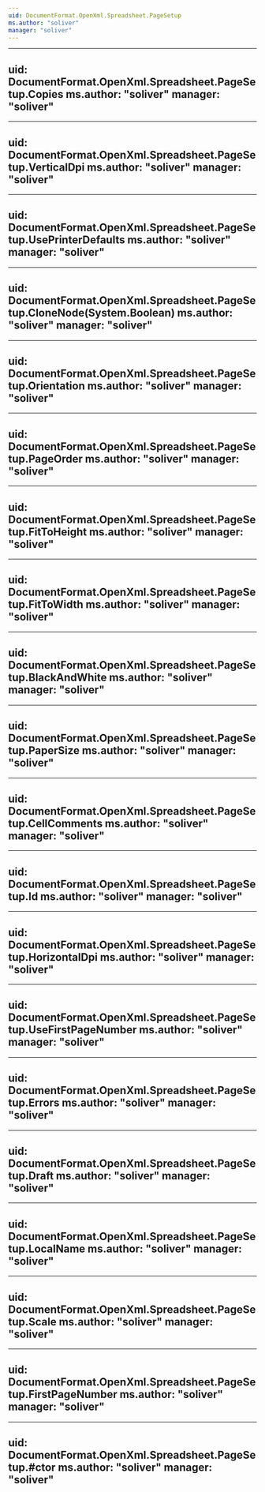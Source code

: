 ```yaml
---
uid: DocumentFormat.OpenXml.Spreadsheet.PageSetup
ms.author: "soliver"
manager: "soliver"
---
```


---
uid: DocumentFormat.OpenXml.Spreadsheet.PageSetup.Copies
ms.author: "soliver"
manager: "soliver"
---

---
uid: DocumentFormat.OpenXml.Spreadsheet.PageSetup.VerticalDpi
ms.author: "soliver"
manager: "soliver"
---

---
uid: DocumentFormat.OpenXml.Spreadsheet.PageSetup.UsePrinterDefaults
ms.author: "soliver"
manager: "soliver"
---

---
uid: DocumentFormat.OpenXml.Spreadsheet.PageSetup.CloneNode(System.Boolean)
ms.author: "soliver"
manager: "soliver"
---

---
uid: DocumentFormat.OpenXml.Spreadsheet.PageSetup.Orientation
ms.author: "soliver"
manager: "soliver"
---

---
uid: DocumentFormat.OpenXml.Spreadsheet.PageSetup.PageOrder
ms.author: "soliver"
manager: "soliver"
---

---
uid: DocumentFormat.OpenXml.Spreadsheet.PageSetup.FitToHeight
ms.author: "soliver"
manager: "soliver"
---

---
uid: DocumentFormat.OpenXml.Spreadsheet.PageSetup.FitToWidth
ms.author: "soliver"
manager: "soliver"
---

---
uid: DocumentFormat.OpenXml.Spreadsheet.PageSetup.BlackAndWhite
ms.author: "soliver"
manager: "soliver"
---

---
uid: DocumentFormat.OpenXml.Spreadsheet.PageSetup.PaperSize
ms.author: "soliver"
manager: "soliver"
---

---
uid: DocumentFormat.OpenXml.Spreadsheet.PageSetup.CellComments
ms.author: "soliver"
manager: "soliver"
---

---
uid: DocumentFormat.OpenXml.Spreadsheet.PageSetup.Id
ms.author: "soliver"
manager: "soliver"
---

---
uid: DocumentFormat.OpenXml.Spreadsheet.PageSetup.HorizontalDpi
ms.author: "soliver"
manager: "soliver"
---

---
uid: DocumentFormat.OpenXml.Spreadsheet.PageSetup.UseFirstPageNumber
ms.author: "soliver"
manager: "soliver"
---

---
uid: DocumentFormat.OpenXml.Spreadsheet.PageSetup.Errors
ms.author: "soliver"
manager: "soliver"
---

---
uid: DocumentFormat.OpenXml.Spreadsheet.PageSetup.Draft
ms.author: "soliver"
manager: "soliver"
---

---
uid: DocumentFormat.OpenXml.Spreadsheet.PageSetup.LocalName
ms.author: "soliver"
manager: "soliver"
---

---
uid: DocumentFormat.OpenXml.Spreadsheet.PageSetup.Scale
ms.author: "soliver"
manager: "soliver"
---

---
uid: DocumentFormat.OpenXml.Spreadsheet.PageSetup.FirstPageNumber
ms.author: "soliver"
manager: "soliver"
---

---
uid: DocumentFormat.OpenXml.Spreadsheet.PageSetup.#ctor
ms.author: "soliver"
manager: "soliver"
---
